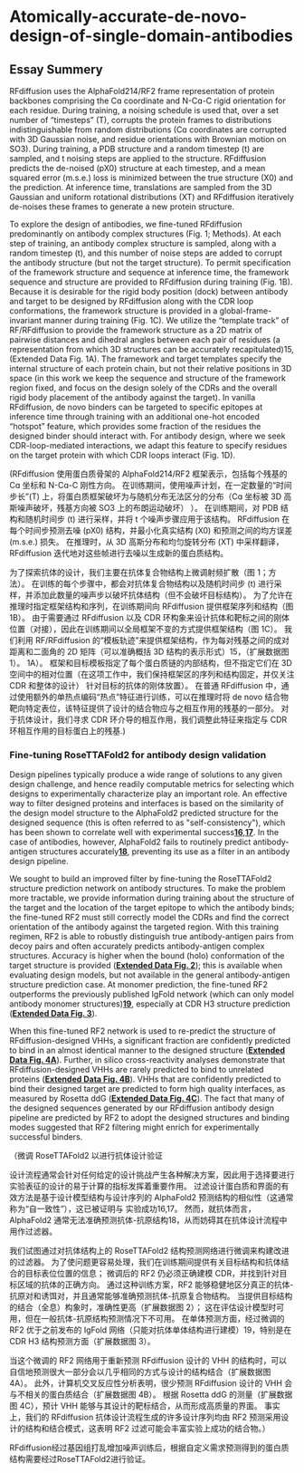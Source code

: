# Atomically-accurate-de-novo-design-of-single-domain-antibodies
## Essay Summery

RFdiffusion uses the AlphaFold214/RF2 frame representation of protein backbones comprising the Cɑ coordinate and N-Cɑ-C rigid orientation for each residue. During training, a noising schedule is used that, over a set number of “timesteps” (T), corrupts the protein frames to distributions indistinguishable from random distributions (Cɑ coordinates are corrupted with 3D Gaussian noise, and residue orientations with Brownian motion on SO3). During training, a PDB structure and a random timestep (t) are sampled, and t noising steps are applied to the structure. RFdiffusion predicts the de-noised (pX0) structure at each timestep, and a mean squared error (m.s.e.) loss is minimized between the true structure (X0) and the prediction. At inference time, translations are sampled from the 3D Gaussian and uniform rotational distributions (XT) and RFdiffusion iteratively de-noises these frames to generate a new protein structure.

To explore the design of antibodies, we fine-tuned RFdiffusion predominantly on antibody complex structures (Fig. 1; Methods). At each step of training, an antibody complex structure is sampled, along with a random timestep (t), and this number of noise steps are added to corrupt the antibody structure (but not the target structure). To permit specification of the framework structure and sequence at inference time, the framework sequence and structure are provided to RFdiffusion during training (Fig. 1B). Because it is desirable for the rigid body position (dock) between antibody and target to be designed by RFdiffusion along with the CDR loop conformations, the framework structure is provided in a global-frame-invariant manner during training (Fig. 1C). We utilize the “template track” of RF/RFdiffusion to provide the framework structure as a 2D matrix of pairwise distances and dihedral angles between each pair of residues (a representation from which 3D structures can be accurately recapitulated)15, (Extended Data Fig. 1A). The framework and target templates specify the internal structure of each protein chain, but not their relative positions in 3D space (in this work we keep the sequence and structure of the framework region fixed, and focus on the design solely of the CDRs and the overall rigid body placement of the antibody against the target). In vanilla RFdiffusion, de novo binders can be targeted to specific epitopes at inference time through training with an additional one-hot encoded “hotspot” feature, which provides some fraction of the residues the designed binder should interact with. For antibody design, where we seek CDR-loop-mediated interactions, we adapt this feature to specify residues on the target protein with which CDR loops interact (Fig. 1D).

(RFdiffusion 使用蛋白质骨架的 AlphaFold214/RF2 框架表示，包括每个残基的 Cɑ 坐标和 N-Cɑ-C 刚性方向。 在训练期间，使用噪声计划，在一定数量的“时间步长”(T) 上，将蛋白质框架破坏为与随机分布无法区分的分布（Cɑ 坐标被 3D 高斯噪声破坏，残基方向被 SO3 上的布朗运动破坏） ）。 在训练期间，对 PDB 结构和随机时间步 (t) 进行采样，并将 t 个噪声步骤应用于该结构。 RFdiffusion 在每个时间步预测去噪 (pX0) 结构，并最小化真实结构 (X0) 和预测之间的均方误差 (m.s.e.) 损失。 在推理时，从 3D 高斯分布和均匀旋转分布 (XT) 中采样翻译，RFdiffusion 迭代地对这些帧进行去噪以生成新的蛋白质结构。




为了探索抗体的设计，我们主要在抗体复合物结构上微调射频扩散（图 1；方法）。 在训练的每个步骤中，都会对抗体复合物结构以及随机时间步 (t) 进行采样，并添加此数量的噪声步以破坏抗体结构（但不会破坏目标结构）。 为了允许在推理时指定框架结构和序列，在训练期间向 RFdiffusion 提供框架序列和结构（图 1B）。 由于需要通过 RFdiffusion 以及 CDR 环构象来设计抗体和靶标之间的刚体位置（对接），因此在训练期间以全局框架不变的方式提供框架结构（图 1C）。 我们利用 RF/RFdiffusion 的“模板轨迹”来提供框架结构，作为每对残基之间的成对距离和二面角的 2D 矩阵（可以准确概括 3D 结构的表示形式）15，（扩展数据图 1）。 1A）。 框架和目标模板指定了每个蛋白质链的内部结构，但不指定它们在 3D 空间中的相对位置（在这项工作中，我们保持框架区的序列和结构固定，并仅关注 CDR 和整体的设计） 针对目标的抗体的刚体放置）。 在普通 RFdiffusion 中，通过使用额外的单热点编码“热点”特征进行训练，可以在推理时将 de novo 结合物靶向特定表位，该特征提供了设计的结合物应与之相互作用的残基的一部分。 对于抗体设计，我们寻求 CDR 环介导的相互作用，我们调整此特征来指定与 CDR 环相互作用的目标蛋白上的残基.)

### **Fine-tuning RoseTTAFold2 for antibody design validation**

Design pipelines typically produce a wide range of solutions to any given design challenge, and hence readily computable metrics for selecting which designs to experimentally characterize play an important role. An effective way to filter designed proteins and interfaces is based on the similarity of the design model structure to the AlphaFold2 predicted structure for the designed sequence (this is often referred to as "self-consistency"), which has been shown to correlate well with experimental success[**16**](https://www.biorxiv.org/content/10.1101/2024.03.14.585103v1.full#ref-16),[**17**](https://www.biorxiv.org/content/10.1101/2024.03.14.585103v1.full#ref-17). In the case of antibodies, however, AlphaFold2 fails to routinely predict antibody-antigen structures accurately[**18**](https://www.biorxiv.org/content/10.1101/2024.03.14.585103v1.full#ref-18), preventing its use as a filter in an antibody design pipeline.

We sought to build an improved filter by fine-tuning the RoseTTAFold2 structure prediction network on antibody structures. To make the problem more tractable, we provide information during training about the structure of the target and the location of the target epitope to which the antibody binds; the fine-tuned RF2 must still correctly model the CDRs and find the correct orientation of the antibody against the targeted region. With this training regimen, RF2 is able to robustly distinguish true antibody-antigen pairs from decoy pairs and often accurately predicts antibody-antigen complex structures. Accuracy is higher when the bound (holo) conformation of the target structure is provided ([**Extended Data Fig. 2**](https://www.biorxiv.org/content/10.1101/2024.03.14.585103v1.full#F5)); this is available when evaluating design models, but not available in the general antibody-antigen structure prediction case. At monomer prediction, the fine-tuned RF2 outperforms the previously published IgFold network (which can only model antibody monomer structures)[**19**](https://www.biorxiv.org/content/10.1101/2024.03.14.585103v1.full#ref-19), especially at CDR H3 structure prediction ([**Extended Data Fig. 3**](https://www.biorxiv.org/content/10.1101/2024.03.14.585103v1.full#F6)).

When this fine-tuned RF2 network is used to re-predict the structure of RFdiffusion-designed VHHs, a significant fraction are confidently predicted to bind in an almost identical manner to the designed structure ([**Extended Data Fig. 4A**](https://www.biorxiv.org/content/10.1101/2024.03.14.585103v1.full#F7)). Further, in silico cross-reactivity analyses demonstrate that RFdiffusion-designed VHHs are rarely predicted to bind to unrelated proteins ([**Extended Data Fig. 4B**](https://www.biorxiv.org/content/10.1101/2024.03.14.585103v1.full#F7)). VHHs that are confidently predicted to bind their designed target are predicted to form high quality interfaces, as measured by Rosetta ddG ([**Extended Data Fig. 4C**](https://www.biorxiv.org/content/10.1101/2024.03.14.585103v1.full#F7)). The fact that many of the designed sequences generated by our RFdiffusion antibody design pipeline are predicted by RF2 to adopt the designed structures and binding modes suggested that RF2 filtering might enrich for experimentally successful binders.

（微调 RoseTTAFold2 以进行抗体设计验证

设计流程通常会针对任何给定的设计挑战产生各种解决方案，因此用于选择要进行实验表征的设计的易于计算的指标发挥着重要作用。 过滤设计蛋白质和界面的有效方法是基于设计模型结构与设计序列的 AlphaFold2 预测结构的相似性（这通常称为“自一致性”），这已被证明与 实验成功16,17。 然而，就抗体而言，AlphaFold2 通常无法准确预测抗体-抗原结构18，从而妨碍其在抗体设计流程中用作过滤器。

我们试图通过对抗体结构上的 RoseTTAFold2 结构预测网络进行微调来构建改进的过滤器。 为了使问题更容易处理，我们在训练期间提供有关目标结构和抗体结合的目标表位位置的信息； 微调后的 RF2 仍必须正确建模 CDR，并找到针对目标区域的抗体的正确方向。 通过这种训练方案，RF2 能够稳健地区分真正的抗体-抗原对和诱饵对，并且通常能够准确预测抗体-抗原复合物结构。 当提供目标结构的结合（全息）构象时，准确性更高（扩展数据图 2）； 这在评估设计模型时可用，但在一般抗体-抗原结构预测情况下不可用。 在单体预测方面，经过微调的 RF2 优于之前发布的 IgFold 网络（只能对抗体单体结构进行建模）19，特别是在 CDR H3 结构预测方面（扩展数据图 3）。

当这个微调的 RF2 网络用于重新预测 RFdiffusion 设计的 VHH 的结构时，可以自信地预测很大一部分会以几乎相同的方式与设计的结构结合（扩展数据图 4A）。 此外，计算机交叉反应性分析表明，很少预测 RFdiffusion 设计的 VHH 会与不相关的蛋白质结合（扩展数据图 4B）。 根据 Rosetta ddG 的测量（扩展数据图 4C），预计 VHH 能够与其设计的靶标结合，从而形成高质量的界面。 事实上，我们的 RFdiffusion 抗体设计流程生成的许多设计序列均由 RF2 预测采用设计的结构和结合模式，这表明 RF2 过滤可能会丰富实验上成功的结合物。）

RFdiffusion经过基因组打乱增加噪声训练后，根据自定义需求预测得到的蛋白质结构需要经过RoseTTAFold2进行验证。

